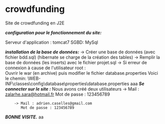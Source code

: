# crowdfunding
Site de crowdfunding en J2E

***configuration pour le fonctionnement du site:***

Serveur d'application : tomcat7
SGBD: MySql

***installation de la base de données:***
	-> Créer une base de données (avec fichier bdd.sql)
	 (hibernate se charge de la création des tables) 
	-> Remplir la base de données (les inserts) avec le fichier projet.sql
	-> Si erreur de connexion à cause de l'utilisateur root :  
					Ouvrir le war (en archive) puis modifier le fichier database.properties						Voici le chemin: \WEB-INF\classes\config\database\properties\database.properties
	aaa
***Se connecter sur le site :***
Nous avons créé deux utilisateurs
		-> Mail : zalarhe.sara@hotmail.fr 
		   Mot de passe : 123456789
		   
		-> Mail : adrien.caselles@gmail.com
		   Mot de passe : 123456789
		   
		   
		   
***BONNE VISITE.***
aa
